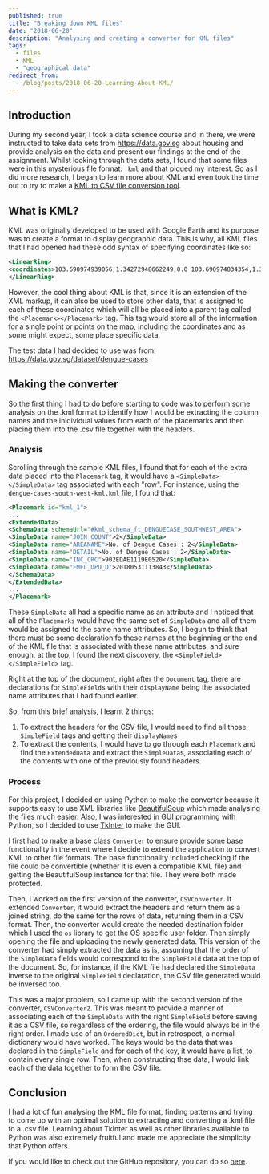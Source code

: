 ```yaml
---
published: true
title: "Breaking down KML files"
date: "2018-06-20"
description: "Analysing and creating a converter for KML files"
tags:
  - files
  - KML
  - "geographical data"
redirect_from:
  - /blog/posts/2018-06-20-Learning-About-KML/
---
```

## Introduction
During my second year, I took a data science course and in there, we were instructed to take data sets from https://data.gov.sg about housing and provide analysis on the data and present our findings at the end of the assignment. Whilst looking through the data sets, I found that some files were in this mysterious file format: `.kml` and that piqued my interest. So as I did more research, I began to learn more about KML and even took the time out to try to make a [KML to CSV file conversion tool](https://github.com/woojiahao/KMLConversionTool).

## What is KML?
KML was originally developed to be used with Google Earth and its purpose was to create a format to display geographic data. This is why, all KML files that I had opened had these odd syntax of specifying coordinates like so:

```xml
<LinearRing>
<coordinates>103.690974939056,1.34272948662249,0.0 103.690974834354,1.34453820996955,0.0 103.692771950895,1.34453831475346,0.0 103.692772054276,1.34272959126538,0.0 103.690974939056,1.34272948662249,0.0</coordinates>
</LinearRing>
```

However, the cool thing about KML is that, since it is an extension of the XML markup, it can also be used to store other data, that is assigned to each of these coordinates which will all be placed into a parent tag called the `<Placemark></Placemark>` tag. This tag would store all of the information for a single point or points on the map, including the coordinates and as some might expect, some place specific data.

The test data I had decided to use was from: https://data.gov.sg/dataset/dengue-cases

## Making the converter
So the first thing I had to do before starting to code was to perform some analysis on the .kml format to identify how I would be extracting the column names and the inidividual values from each of the placemarks and then placing them into the .csv file together with the headers.

### Analysis
Scrolling through the sample KML files, I found that for each of the extra data placed into the `Placemark` tag, it would have a `<SimpleData></SimpleData>` tag associated with each "row". For instance, using the `dengue-cases-south-west-kml.kml` file, I found that:

```xml
<Placemark id="kml_1">
...
<ExtendedData>
<SchemaData schemaUrl="#kml_schema_ft_DENGUECASE_SOUTHWEST_AREA">
<SimpleData name="JOIN_COUNT">2</SimpleData>
<SimpleData name="AREANAME">No. of Dengue Cases : 2</SimpleData>
<SimpleData name="DETAIL">No. of Dengue Cases : 2</SimpleData>
<SimpleData name="INC_CRC">902EDAE1119E0520</SimpleData>
<SimpleData name="FMEL_UPD_D">20180531113843</SimpleData>
</SchemaData>
</ExtendedData>
...
</Placemark>
```

These `SimpleData` all had a specific name as an attribute and I noticed that all of the `Placemarks` would have the same set of `SimpleData` and all of them would be assigned to the same name attributes. So, I begun to think that there must be some declaration fo these names at the beginning or the end of the KML file that is associated with these name attributes, and sure enough, at the top, I found the next discovery, the `<SimpleField></SimpleField>` tag.

Right at the top of the document, right after the `Document` tag, there are declarations for `SimpleField`s with their `displayName` being the associated name attributes that I had found earlier.

So, from this brief analysis, I learnt 2 things:
1. To extract the headers for the CSV file, I would need to find all those `SimpleField` tags and getting their `displayName`s
2. To extract the contents, I would have to go through each `Placemark` and find the `ExtendedData` and extract the `SimpleData`s, associating each of the contents with one of the previously found headers.

### Process
For this project, I decided on using Python to make the converter because it supports easy to use XML libraries like [BeautifulSoup](https://www.crummy.com/software/BeautifulSoup/bs4/doc/#) which made analysing the files much easier. Also, I was interested in GUI programming with Python, so I decided to use [TkInter](https://wiki.python.org/moin/TkInter) to make the GUI.

I first had to make a base class `Converter` to ensure provide some base functionality in the event where I decide to extend the application to convert KML to other file formats. The base functionality included checking if the file could be convertible (whether it is even a compatible KML file) and getting the BeautifulSoup instance for that file. They were both made protected. 

Then, I worked on the first version of the converter, `CSVConverter`. It extended `Converter`, it would extract the headers and return them as a joined string, do the same for the rows of data, returning them in a CSV format. Then, the converter would create the needed destination folder which I used the `os` library to get the OS specific user folder. Then simply opening the file and uploading the newly generated data. This version of the converter had simply extracted the data as is, assuming that the order of the `SimpleData` fields would correspond to the `SimpleField` data at the top of the document. So, for instance, if the KML file had declared the `SimpleData` inverse to the original `SimpleField` declaration, the CSV file generated would be inversed too.

This was a major problem, so I came up with the second version of the converter, `CSVConverter2`. This was meant to provide a manner of associating each of the `SimpleData` with the right `SimpleField` before saving it as a CSV file, so regardless of the ordering, the file would always be in the right order. I made use of an `OrderedDict`, but in retrospect, a normal dictionary would have worked. The keys would be the data that was declared in the `SimpleField` and for each of the key, it would have a list, to contain every single row. Then, when constructing thse data, I would link each of the data together to form the CSV file.

## Conclusion
I had a lot of fun analysing the KML file format, finding patterns and trying to come up with an optimal solution to extracting and converting a .kml file to a .csv file. Learning about TkInter as well as other libraries available to Python was also extremely fruitful and made me appreciate the simplicity that Python offers.

If you would like to check out the GitHub repository, you can do so [here](https://github.com/woojiahao/KMLConversionTool).
